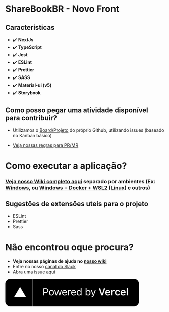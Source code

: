 # ShareBookBR - Novo Front

## Características

-   :heavy_check_mark: **NextJs**
-   :heavy_check_mark: **TypeScript**
-   :heavy_check_mark: **Jest**
-   :heavy_check_mark: **ESLint**
-   :heavy_check_mark: **Prettier**
-   :heavy_check_mark: **SASS**
-   :heavy_check_mark: **Material-ui (v5)**
-   :heavy_check_mark: **Storybook**

## Como posso pegar uma atividade disponível para contribuir?

-   Utilizamos o [Board/Projeto](https://github.com/SharebookBR/sharebook-frontend-next/projects/1) do próprio Github, utilizando issues (baseado no
    Kanban básico)

-   [Veja nossas regras para PR/MR](https://github.com/SharebookBR/sharebook-frontend-next/wiki/Regras-para-novas-contribui%C3%A7%C3%B5es)

# Como executar a aplicação?

### [Veja nosso Wiki completo aqui](https://github.com/SharebookBR/sharebook-frontend-next/wiki/Como-executar-a-aplica%C3%A7%C3%A3o%3F) separado por ambientes (Ex: [Windows](https://github.com/SharebookBR/sharebook-frontend-next/wiki/Como-executar-a-aplica%C3%A7%C3%A3o%3F#windows), ou [Windows + Docker + WSL2 (Linux)](https://github.com/SharebookBR/sharebook-frontend-next/wiki/Como-executar-a-aplica%C3%A7%C3%A3o%3F#windows) e outros)

## Sugestões de extensões uteis para o projeto

-   ESLint
-   Prettier
-   Sass

# Não encontrou oque procura?

-   **Veja nossas páginas de ajuda no [nosso wiki](https://github.com/SharebookBR/sharebook-frontend-next/wiki)**
-   Entre no nosso [canal do Slack](https://join.slack.com/t/sharebookworkspace/shared_invite/zt-4fb3uu8m-VPrkhzdI9u3lsOlS1OkVvg)
-   Abra uma issue [aqui](https://github.com/SharebookBR/sharebook-frontend-next/issues)

[![Power by Vercel](./public/powered-by-vercel.svg)](https://vercel.com/vercel-admin?utm_source=sharebooknext&utm_campaign=oss)
